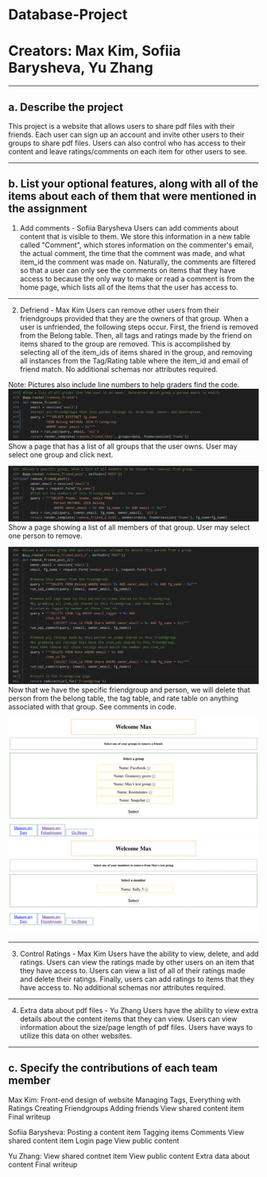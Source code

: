 
# **Database-Project**
# **Creators: Max Kim, Sofiia Barysheva, Yu Zhang**

---

## a. Describe the project
This project is a website that allows users to share pdf files with their friends. Each user
can sign up an account and invite other users to their groups to share pdf files. Users can
also control who has access to their content and leave ratings/comments on each item for other users to see. 

---

## b. List your optional features, along with all of the items about each of them that were mentioned in the assignment

1) Add comments - Sofiia Barysheva
Users can add comments about content that is visible to them. We store this information in a new table called "Comment", which stores information on the commenter's email, the actual comment, the time that the comment was made, and what item_id the comment was made on. Naturally, the comments are filtered so that a user can only see the comments on items that they have access to because the only way to make or read a comment is from the home page, which lists all of the items that the user has access to.

---

2) Defriend - Max Kim
Users can remove other users from their friendgroups provided that they are the owners of that group. When a user is unfriended, the following steps occur. First, the friend is removed from the Belong table. Then, all tags and ratings made by the friend on items shared to the group are removed. This is accomplished by selecting all of the item_ids of items shared in the group, and removing all instances from the Tag/Rating table where the item_id and email of friend match. No additional schemas nor attributes required.

Note: Pictures also include line numbers to help graders find the code.
![Remove Friend Page](/photos/remove_friend.png)
Show a page that has a list of all groups that the user owns. User may select one group and click next. 

![Remove Friend Post](/photos/remove_friend_post.png)
Show a page showing a list of all members of that group. User may select one person to remove. 

![Remove Friend Post 2](/photos/remove_friend_post_2.png)
Now that we have the specific friendgroup and person, we will delete that person from the belong table, the tag table, and rate table on anything associated with that group. See comments in code. 

![Remove Friend Example](/photos/remove_friend_example.png)
![Remove Friend Example 2](/photos/remove_friend_example_2.png)

---

3) Control Ratings - Max Kim
Users have the ability to view, delete, and add ratings. Users can view the ratings made by other users on an item that they have access to. Users can view a list of all of their ratings made and delete their ratings. Finally, users can add ratings to items that they have access to. No additional schemas nor attributes required.

---

4) Extra data about pdf files - Yu Zhang
Users have the ability to view extra details about the content items that they can view. Users can view information about the size/page length of pdf files. Users have ways to utilize this data on other websites.

---

## c. Specify the contributions of each team member

Max Kim: 
    Front-end design of website
    Managing Tags,
    Everything with Ratings
    Creating Friendgroups
    Adding friends
    View shared content item
    Final writeup

Sofiia Barysheva: 
    Posting a content item
    Tagging items
    Comments
    View shared content item
    Login page
    View public content

Yu Zhang:
    View shared contnet item
    View public content
    Extra data about content
    Final writeup


